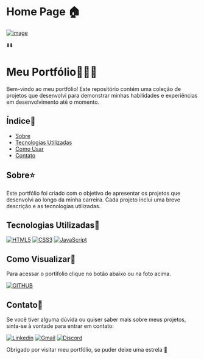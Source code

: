 # Home Page 🏠

[![image](https://github.com/lucasgls/Portifolio/assets/75333876/c69bfd4a-c5eb-4fd4-aecc-7a9aafc60a5a)](https://lucasgls.github.io/Portifolio/)

⬇️⬇️

# Meu Portfólio💁🏻‍♂️

Bem-vindo ao meu portfólio! Este repositório contém uma coleção de projetos que desenvolvi para demonstrar minhas habilidades e experiências em desenvolvimento até o momento.

## Índice🔖

- [Sobre](#sobre)
- [Tecnologias Utilizadas](#tecnologias-utilizadas)
- [Como Usar](#como-visualizar)
- [Contato](#contato)

## Sobre⭐

Este portfólio foi criado com o objetivo de apresentar os projetos que desenvolvi ao longo da minha carreira. Cada projeto inclui uma breve descrição e as tecnologias utilizadas.

## Tecnologias Utilizadas🤖

[![HTML5](https://img.shields.io/badge/HTML5-E34F26?style=for-the-badge&logo=html5&logoColor=black&color=grey)](https://github.com/lucasgls?tab=repositories)
[![CSS3](https://img.shields.io/badge/CSS3-1572B6?style=for-the-badge&logo=css3&logoColor=black&color=grey)](https://github.com/lucasgls?tab=repositories)
[![JavaScript](https://img.shields.io/badge/JavaScript-323330?style=for-the-badge&logo=javascript&logoColor=black&color=grey)](https://github.com/lucasgls?tab=repositories)

## Como Visualizar👀

Para acessar o portifolio clique no botão abaixo ou na foto acima.
 
[![GITHUB](https://img.shields.io/badge/Portifolio-E34F26?style=for-the-badge&logo=github&logoColor=black&color=grey)](https://lucasgls.github.io/Portifolio/)


## Contato📩

Se você tiver alguma dúvida ou quiser saber mais sobre meus projetos, sinta-se à vontade para entrar em contato:

[![Linkedin](https://img.shields.io/badge/LinkedIn-0077B5?style=for-the-badge&logo=linkedin&logoColor=black&color=grey)](https://www.linkedin.com/in/lucasgls/)
[![Gmail](https://img.shields.io/badge/Gmail-D14836?style=for-the-badge&logo=gmail&logoColor=black&color=grey)](mailto:seuendereco@email.com)
[![Discord](https://img.shields.io/badge/Discord-7289DA?style=for-the-badge&logo=discord&logoColor=black&color=grey)](https://discord.com/users/494898176793378836)

Obrigado por visitar meu portfólio, se puder deixe uma estrela 🤍
